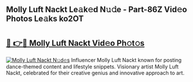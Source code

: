 ## Molly Luft Nackt Le𝚊k𝚎d N𝚞𝚍e - Part-86Z Vid𝚎o Photos Le𝚊ks ko2OT

# <h2><a href="http://fb2us44.evod.top/?m=Molly+Luft+Nackt">🔗 👉🔴 Molly Luft Nackt Vid𝚎o Ph𝚘t𝚘s</a></h2>

[![Molly Luft Nackt N𝚞d𝚎s](https://i.imgur.com/8V9OHl7.gif)](http://fb2us44.evod.top/?m=Molly+Luft+Nackt)
Influencer Molly Luft Nackt known for posting dance-themed content and lifestyle snippets. Visionary artist Molly Luft Nackt, celebrated for their creative genius and innovative approach to art. 
